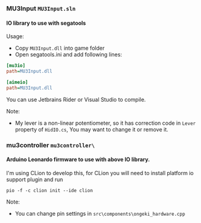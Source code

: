 ### MU3Input `MU3Input.sln`
#### IO library to use with segatools
Usage: 
- Copy `MU3Input.dll` into game folder
- Open segatools.ini and add following lines:
```ini
[mu3io]
path=MU3Input.dll

[aimeio]
path=MU3Input.dll
```

You can use Jetbrains Rider or Visual Studio to compile.

Note:
- My lever is a non-linear potentiometer, so it has correction code in `Lever` property of `HidIO.cs`, You may want to change it or remove it.

### mu3controller `mu3controller\ `
#### Arduino Leonardo firmware to use with above IO library.
I'm using CLion to develop this, for CLion you will need to install platform io support plugin and run
```
pio -f -c clion init --ide clion
```
Note: 
- You can change pin settings in `src\components\ongeki_hardware.cpp`